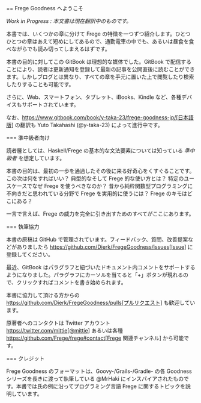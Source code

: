 == Frege Goodness へようこそ

*Work in Progress : 本文書は現在翻訳中のものです。*

本書では、いくつかの章に分けて Frege の特徴を一つずつ紹介します。ひとつひとつの章はあえて短めにしてあるので、通勤電車の中でも、あるいは昼食を食べながらでも読み切ってしまえるはずです。

本書の目的に対してこの GitBook は理想的な媒体でした。GitBook で配信することにより、読者は更新通知を登録して最新の記事を公開直後に読むことができます。しかしブログとは異なり、すべての章を手元に置いた上で閲覧したり検索したりすることも可能です。

さらに、Web、スマートフォン、タブレット、iBooks、Kindle など、各種デバイスもサポートされています。

なお、https://www.gitbook.com/book/y-taka-23/frege-goodness-jp/[日本語版] の翻訳も Yuto Takahashi (@y-taka-23) によって進行中です。

=== 準中級者向け

読者層としては、Haskell/Frege の基本的な文法要素については知っている _準中級者_ を想定しています。

本書の目的は、最初の一歩を通過したその後に来る好奇心をくすぐることです。この次は何をすればいい？ 典型的なそして Frege 的な使い方とは？ 特定のユースケースでなぜ Frege を使うべきなのか？ 昔から純粋関数型プログラミングに不向きだと思われている分野で Frege を実用的に使うには？ Frege のキモはどこにある？

一言で言えば、Frege の威力を完全に引き出すためのすべてがここにあります。

=== 執筆協力

本書の原稿は GitHub で管理されています。フィードバック、質問、改善提案などがありましたら https://github.com/Dierk/FregeGoodness/issues[Issue] に登録してください。

最近、GitBook はパラグラフと紐づいたドキュメント内コメントをサポートするようになりました。パラグラフにカーソルを当てると「+」ボタンが現れるので、クリックすればコメントを書き始められます。

本書に協力して頂ける方からの https://github.com/Dierk/FregeGoodness/pulls[プルリクエスト] も歓迎しています。

原著者へのコンタクトは Twitter アカウント https://twitter.com/mittie[@mittie] あるいは各種 https://github.com/Frege/frege#contact[Frege 関連チャンネル] から可能です。

=== クレジット

Frege Goodness のフォーマットは、Goovy-/Grails-/Gradle- の各 Goodness シリーズを長きに渡って執筆している @MrHaki にインスパイアされたものです。本書では氏の例に沿ってプログラミング言語 Frege に関するトピックを説明しています。

